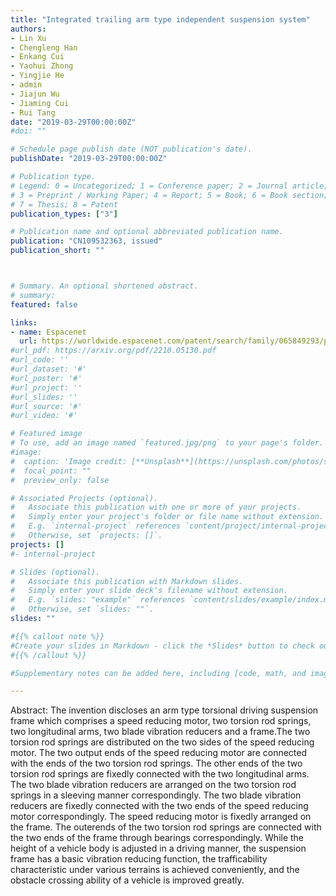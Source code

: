 ```yaml
---
title: "Integrated trailing arm type independent suspension system"
authors:
- Lin Xu
- Chengleng Han
- Enkang Cui
- Yaohui Zhong
- Yingjie He
- admin
- Jiajun Wu
- Jiaming Cui
- Rui Tang
date: "2019-03-29T00:00:00Z"
#doi: ""

# Schedule page publish date (NOT publication's date).
publishDate: "2019-03-29T00:00:00Z"

# Publication type.
# Legend: 0 = Uncategorized; 1 = Conference paper; 2 = Journal article;
# 3 = Preprint / Working Paper; 4 = Report; 5 = Book; 6 = Book section;
# 7 = Thesis; 8 = Patent
publication_types: ["3"]

# Publication name and optional abbreviated publication name.
publication: "CN109532363, issued"
publication_short: ""



# Summary. An optional shortened abstract.
# summary:
featured: false

links:
- name: Espacenet
  url: https://worldwide.espacenet.com/patent/search/family/065849293/publication/CN109532363A?q=CN109532363
#url_pdf: https://arxiv.org/pdf/2210.05130.pdf
#url_code: ''
#url_dataset: '#'
#url_poster: '#'
#url_project: ''
#url_slides: ''
#url_source: '#'
#url_video: '#'

# Featured image
# To use, add an image named `featured.jpg/png` to your page's folder. 
#image:
#  caption: 'Image credit: [**Unsplash**](https://unsplash.com/photos/s9CC2SKySJM)'
#  focal_point: ""
#  preview_only: false

# Associated Projects (optional).
#   Associate this publication with one or more of your projects.
#   Simply enter your project's folder or file name without extension.
#   E.g. `internal-project` references `content/project/internal-project/index.md`.
#   Otherwise, set `projects: []`.
projects: []
#- internal-project

# Slides (optional).
#   Associate this publication with Markdown slides.
#   Simply enter your slide deck's filename without extension.
#   E.g. `slides: "example"` references `content/slides/example/index.md`.
#   Otherwise, set `slides: ""`.
slides: ""

#{{% callout note %}}
#Create your slides in Markdown - click the *Slides* button to check out the example.
#{{% /callout %}}

#Supplementary notes can be added here, including [code, math, and images](https://wowchemy.com/docs/writing-markdown-latex/).

---
```


Abstract: The invention discloses an arm type torsional driving suspension frame which comprises a speed reducing motor, two torsion rod springs, two longitudinal arms, two blade vibration reducers and a frame.The two torsion rod springs are distributed on the two sides of the speed reducing motor. The two output ends of the speed reducing motor are connected with the ends of the two torsion rod springs. The other ends of the two torsion rod springs are fixedly connected with the two longitudinal arms. The two blade vibration reducers are arranged on the two torsion rod springs in a sleeving manner correspondingly. The two blade vibration reducers are fixedly connected with the two ends of the speed reducing motor correspondingly. The speed reducing motor is fixedly arranged on the frame. The outerends of the two torsion rod springs are connected with the two ends of the frame through bearings correspondingly. While the height of a vehicle body is adjusted in a driving manner, the suspension frame has a basic vibration reducing function, the trafficability characteristic under various terrains is achieved conveniently, and the obstacle crossing ability of a vehicle is improved greatly.
